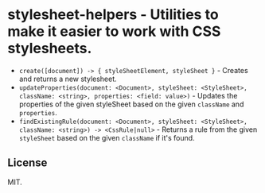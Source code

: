 # stylesheet-helpers - Utilities to make it easier to work with CSS stylesheets.

* `create([document]) -> { styleSheetElement, styleSheet }` - Creates and returns a new stylesheet.
* `updateProperties(document: <Document>, styleSheet: <StyleSheet>, className: <string>, properties: <field: value>)` - Updates the properties of the given styleSheet based on the given `className` and `properties`.
* `findExistingRule(document: <Document>, styleSheet: <StyleSheet>, className: <string>) -> <CssRule|null>` - Returns a rule from the given `styleSheet` based on the given `className` if it's found.

## License

MIT.
